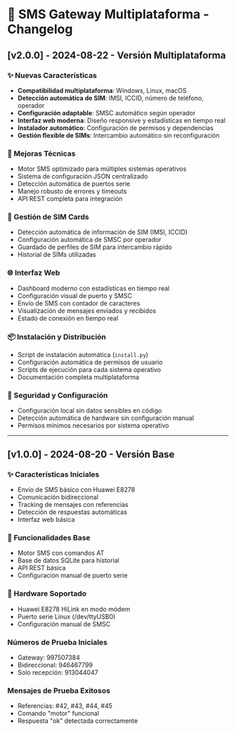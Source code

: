 # 📱 SMS Gateway Multiplataforma - Changelog

## [v2.0.0] - 2024-08-22 - Versión Multiplataforma

### ✨ Nuevas Características
- **Compatibilidad multiplataforma**: Windows, Linux, macOS
- **Detección automática de SIM**: IMSI, ICCID, número de teléfono, operador
- **Configuración adaptable**: SMSC automático según operador
- **Interfaz web moderna**: Diseño responsive y estadísticas en tiempo real
- **Instalador automático**: Configuración de permisos y dependencias
- **Gestión flexible de SIMs**: Intercambio automático sin reconfiguración

### 🔧 Mejoras Técnicas
- Motor SMS optimizado para múltiples sistemas operativos
- Sistema de configuración JSON centralizado
- Detección automática de puertos serie
- Manejo robusto de errores y timeouts
- API REST completa para integración

### 📱 Gestión de SIM Cards
- Detección automática de información de SIM (IMSI, ICCID)
- Configuración automática de SMSC por operador
- Guardado de perfiles de SIM para intercambio rápido
- Historial de SIMs utilizadas

### 🌐 Interfaz Web
- Dashboard moderno con estadísticas en tiempo real
- Configuración visual de puerto y SMSC
- Envío de SMS con contador de caracteres
- Visualización de mensajes enviados y recibidos
- Estado de conexión en tiempo real

### 📦 Instalación y Distribución
- Script de instalación automática (`install.py`)
- Configuración automática de permisos de usuario
- Scripts de ejecución para cada sistema operativo
- Documentación completa multiplataforma

### 🔐 Seguridad y Configuración
- Configuración local sin datos sensibles en código
- Detección automática de hardware sin configuración manual
- Permisos mínimos necesarios por sistema operativo

---

## [v1.0.0] - 2024-08-20 - Versión Base

### ✨ Características Iniciales
- Envío de SMS básico con Huawei E8278
- Comunicación bidireccional
- Tracking de mensajes con referencias
- Detección de respuestas automáticas
- Interfaz web básica

### 🔧 Funcionalidades Base
- Motor SMS con comandos AT
- Base de datos SQLite para historial
- API REST básica
- Configuración manual de puerto serie

### 📱 Hardware Soportado
- Huawei E8278 HiLink en modo módem
- Puerto serie Linux (/dev/ttyUSB0)
- Configuración manual de SMSC

### Números de Prueba Iniciales
- Gateway: 997507384
- Bidireccional: 946467799
- Solo recepción: 913044047

### Mensajes de Prueba Exitosos
- Referencias: #42, #43, #44, #45
- Comando "motor" funcional
- Respuesta "ok" detectada correctamente
